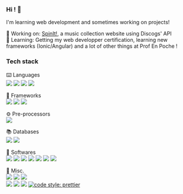 ### Hi ! 👋

<!--
**Tudwall/Tudwall** is a ✨ _special_ ✨ repository because its `README.md` (this file) appears on your GitHub profile.

Here are some ideas to get you started:

- 🔭 I’m currently working on ...
- 🌱 I’m currently learning ...
- 👯 I’m looking to collaborate on ...
- 🤔 I’m looking for help with ...
- 💬 Ask me about ...
- 📫 How to reach me: ...
- 😄 Pronouns: ...
- ⚡ Fun fact: ...
-->

I'm learning web development and sometimes working on projects!

🔭 Working on: [SpinIt!](https://github.com/Tudwall/SpinIt), a music collection website using Discogs' API<br>
🌱 Learning: Getting my web developper certification, learning new frameworks (Ionic/Angular) and a lot of other things at Prof En Poche !</a>

### Tech stack

⌨️ Languages<br>
<img src="https://img.shields.io/badge/html5%20-%23E34F26.svg?&style=for-the-badge&logo=html5&logoColor=white"/> <img src="https://img.shields.io/badge/css3%20-%231572B6.svg?&style=for-the-badge&logo=css3&logoColor=white"/> <img src="https://img.shields.io/badge/javascript%20-%23323330.svg?&style=for-the-badge&logo=javascript&logoColor=%23F7DF1E"/> <img src="https://img.shields.io/badge/typescript-3178C6?logo=typescript&logoColor=white&style=for-the-badge" />


🔨 Frameworks<br>
<img src="https://img.shields.io/badge/express-000000?logo=express&logoColor=white&style=for-the-badge"/> <img src="https://img.shields.io/badge/ionic-3880FF?logo=ionic&logoColor=white&style=for-the-badge" /> <img src="https://img.shields.io/badge/angular-0F0F11?logo=angular&logoColor=white&style=for-the-badge" />

⚙️ Pre-processors<br>
<img src="https://img.shields.io/badge/SASS%20-hotpink.svg?&style=for-the-badge&logo=SASS&logoColor=white"/>

📚 Databases<br>
<img src="https://img.shields.io/badge/mariadb-003545?style=for-the-badge&logo=mariadb"/> <img src="https://img.shields.io/badge/MongoDB%20-%2347A248.svg?&style=for-the-badge&logo=mongodb&logoColor=white" />

💾 Softwares<br>
<img src="https://img.shields.io/badge/Node.js%20-%23339933.svg?&style=for-the-badge&logo=node.js&logoColor=white"/> <img src="https://img.shields.io/badge/Firefox-FF7139?logo=firefox-browser&logoColor=white&style=for-the-badge" /> <img src="https://img.shields.io/badge/figma%20-%23F24E1E.svg?&style=for-the-badge&logo=figma&logoColor=white"/> <img src="https://img.shields.io/badge/git%20-%23F05033.svg?&style=for-the-badge&logo=git&logoColor=white"/> <img src="https://img.shields.io/badge/vscode-%23007ACC.svg?&style=for-the-badge&logo=visual-studio-code&logoColor=white" /> <img src="https://img.shields.io/badge/postman-FF6C37?logo=postman&logoColor=white&style=for-the-badge" /> <img src="https://img.shields.io/badge/filezilla-BF0000?logo=filezilla&logoColor=white&style=for-the-badge" />

🧰 Misc.<br>
<img src="https://img.shields.io/badge/windows%2011-0078D6?logo=windows&logoColor=white&style=for-the-badge" /> <img src="https://img.shields.io/badge/ubuntu-E95420?logo=ubuntu&logoColor=white&style=for-the-badge" /> <img src="https://img.shields.io/badge/-Raspberry%20Pi-C51A4A?style=for-the-badge&logo=Raspberry-Pi"/> <!-- <img src="https://img.shields.io/badge/-osmc-17394A?style=for-the-badge&logo=osmc"/> -->
<br><img src="https://img.shields.io/badge/Language-Français-brightgreen?style=flat-square" /> <img src="https://img.shields.io/badge/Language-English-brightgreen?style=flat-square" /> <img src="https://img.shields.io/badge/Language-Español-red?style=flat-square" /> [![code style: prettier](https://img.shields.io/badge/code_style-prettier-ff69b4.svg?style=flat-square)](https://github.com/prettier/prettier)
